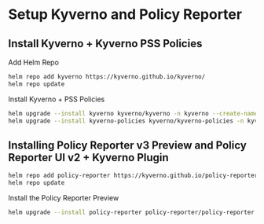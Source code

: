 # Setup Kyverno and Policy Reporter

## Install Kyverno + Kyverno PSS Policies

Add Helm Repo

```bash
helm repo add kyverno https://kyverno.github.io/kyverno/
helm repo update
```

Install Kyverno + PSS Policies

```bash
helm upgrade --install kyverno kyverno/kyverno -n kyverno --create-namespace
helm upgrade --install kyverno-policies kyverno/kyverno-policies -n kyverno --create-namespace --set podSecurityStandard=restricted
```

## Installing Policy Reporter v3 Preview and Policy Reporter UI v2 + Kyverno Plugin

```bash
helm repo add policy-reporter https://kyverno.github.io/policy-reporter
helm repo update
```

Install the Policy Reporter Preview

```bash
helm upgrade --install policy-reporter policy-reporter/policy-reporter --create-namespace -n policy-reporter --devel --set ui.enabled=true --set plugin.kyverno.enabled=true
```